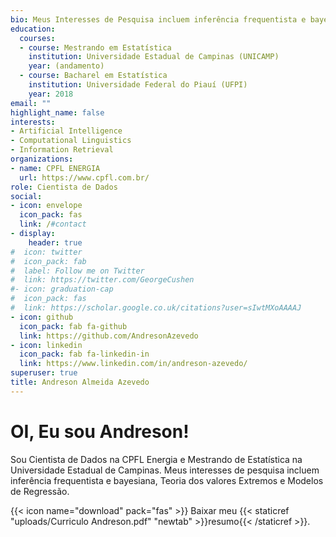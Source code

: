 ```yaml
---
bio: Meus Interesses de Pesquisa incluem inferência frequentista e bayesiana, Teoria dos valores Extremos e Modelos de Regressão.
education:
  courses:
  - course: Mestrando em Estatística
    institution: Universidade Estadual de Campinas (UNICAMP)
    year: (andamento)
  - course: Bacharel em Estatística
    institution: Universidade Federal do Piauí (UFPI)
    year: 2018
email: ""
highlight_name: false
interests:
- Artificial Intelligence
- Computational Linguistics
- Information Retrieval
organizations:
- name: CPFL ENERGIA
  url: https://www.cpfl.com.br/
role: Cientista de Dados
social:
- icon: envelope
  icon_pack: fas
  link: /#contact
- display:
    header: true
#  icon: twitter
#  icon_pack: fab
#  label: Follow me on Twitter
#  link: https://twitter.com/GeorgeCushen
#- icon: graduation-cap
#  icon_pack: fas
#  link: https://scholar.google.co.uk/citations?user=sIwtMXoAAAAJ
- icon: github
  icon_pack: fab fa-github
  link: https://github.com/AndresonAzevedo
- icon: linkedin
  icon_pack: fab fa-linkedin-in
  link: https://www.linkedin.com/in/andreson-azevedo/
superuser: true
title: Andreson Almeida Azevedo
---
```


# **OI, Eu sou Andreson!**

Sou Cientista de Dados na CPFL Energia e Mestrando de Estatística na Universidade Estadual de Campinas. Meus interesses de pesquisa incluem inferência frequentista e bayesiana, Teoria dos valores Extremos e Modelos de Regressão.

{{< icon name="download" pack="fas" >}} Baixar meu {{< staticref "uploads/Curriculo Andreson.pdf" "newtab" >}}resumo{{< /staticref >}}.
